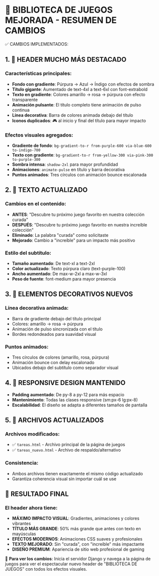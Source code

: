 🌟 BIBLIOTECA DE JUEGOS MEJORADA - RESUMEN DE CAMBIOS
======================================================

✅ CAMBIOS IMPLEMENTADOS:

## 1. 🎨 HEADER MUCHO MÁS DESTACADO

### Características principales:
- **Fondo con gradiente**: Púrpura → Azul → Índigo con efectos de sombra
- **Título gigante**: Aumentado de text-4xl a text-6xl con font-extrabold
- **Texto en gradiente**: Colores amarillo → rosa → púrpura con efecto transparente
- **Animación pulsante**: El título completo tiene animación de pulso continua
- **Línea decorativa**: Barra de colores animada debajo del título
- **Iconos duplicados**: 🎮 al inicio y final del título para mayor impacto

### Efectos visuales agregados:
- **Gradiente de fondo**: `bg-gradient-to-r from-purple-600 via-blue-600 to-indigo-700`
- **Texto con gradiente**: `bg-gradient-to-r from-yellow-300 via-pink-300 to-purple-300`
- **Sombra intensa**: `shadow-2xl` para mayor profundidad
- **Animaciones**: `animate-pulse` en título y barra decorativa
- **Puntos animados**: Tres círculos con animación bounce escalonada

## 2. 📝 TEXTO ACTUALIZADO

### Cambios en el contenido:
- **ANTES**: "Descubre tu próximo juego favorito en nuestra colección curada"
- **DESPUÉS**: "Descubre tu próximo juego favorito en nuestra increíble colección"
- **Eliminado**: La palabra "curada" como solicitaste
- **Mejorado**: Cambio a "increíble" para un impacto más positivo

### Estilo del subtítulo:
- **Tamaño aumentado**: De text-xl a text-2xl
- **Color actualizado**: Texto púrpura claro (text-purple-100)
- **Ancho aumentado**: De max-w-2xl a max-w-3xl
- **Peso de fuente**: font-medium para mayor presencia

## 3. 🎪 ELEMENTOS DECORATIVOS NUEVOS

### Línea decorativa animada:
- Barra de gradiente debajo del título principal
- Colores: amarillo → rosa → púrpura
- Animación de pulso sincronizada con el título
- Bordes redondeados para suavidad visual

### Puntos animados:
- Tres círculos de colores (amarillo, rosa, púrpura)
- Animación bounce con delay escalonado
- Ubicados debajo del subtítulo como separador visual

## 4. 📱 RESPONSIVE DESIGN MANTENIDO

- **Padding aumentado**: De py-8 a py-12 para más espacio
- **Mantenimiento**: Todas las clases responsive (sm:px-6 lg:px-8)
- **Escalabilidad**: El diseño se adapta a diferentes tamaños de pantalla

## 5. 🎯 ARCHIVOS ACTUALIZADOS

### Archivos modificados:
- ✅ `tareas.html` - Archivo principal de la página de juegos
- ✅ `tareas_nuevo.html` - Archivo de respaldo/alternativo

### Consistencia:
- Ambos archivos tienen exactamente el mismo código actualizado
- Garantiza coherencia visual sin importar cuál se use

## 🎉 RESULTADO FINAL

### El header ahora tiene:
- **MÁXIMO IMPACTO VISUAL**: Gradientes, animaciones y colores vibrantes
- **TÍTULO MÁS GRANDE**: 50% más grande que antes con texto en mayúsculas
- **EFECTOS MODERNOS**: Animaciones CSS suaves y profesionales
- **TEXTO MEJORADO**: Sin "curada", con "increíble" más impactante
- **DISEÑO PREMIUM**: Apariencia de sitio web profesional de gaming

🚀 **Para ver los cambios**: Inicia el servidor Django y navega a la página de juegos para ver el espectacular nuevo header de "BIBLIOTECA DE JUEGOS" con todos los efectos visuales.
